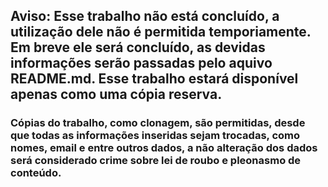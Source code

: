 ## Aviso: Esse trabalho não está concluído, a utilização dele não é permitida temporiamente. Em breve ele será concluído, as devidas informações serão passadas pelo aquivo README.md. Esse trabalho estará disponível apenas como uma cópia reserva.

### Cópias do trabalho, como clonagem, são permitidas, desde que todas as informações inseridas sejam trocadas, como nomes, email e entre outros dados, a não alteração dos dados será considerado crime sobre lei de roubo e pleonasmo de conteúdo.